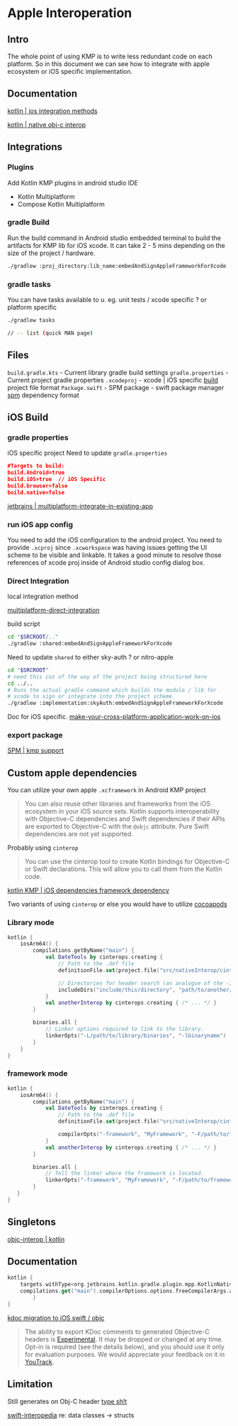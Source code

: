 # Apple Interoperation

## Intro

The whole point of using KMP is to write less redundant code on each platform. So in this document we can see how to integrate with apple ecosystem or iOS specific implementation.

## Documentation

[kotlin | ios integration methods](https://www.jetbrains.com/help/kotlin-multiplatform-dev/multiplatform-ios-integration-overview.html)

[kotlin | native obj-c interop](https://kotlinlang.org/docs/native-objc-interop.html)

## Integrations

### Plugins

Add Kotlin KMP plugins in android studio IDE
- Kotlin Multiplatform 
- Compose Kotlin Multiplatform



### gradle Build 

Run the build command in Android studio embedded terminal to build the artifacts for KMP lib for iOS xcode.
It can take 2 - 5 mins depending on the size of the project / hardware.

```sh
./gradlew :proj_directory:lib_name:embedAndSignAppleFrameworkForXcode
```


### gradle tasks

You can have tasks available to u.
eg. unit tests / xcode specific ? or platform specific

```sh
./gradlew tasks

// -- list (quick MAN page)
```

## Files

`build.gradle.kts` - Current library gradle build settings
`gradle.properties` - Current project gradle properties
`.xcodeproj` - xcode | iOS specific [build](ios/xcode/build.md) project file format 
`Package.swift` - SPM package - swift package manager [spm](spm.md) dependency format


## iOS Build

### gradle properties

iOS specific project
Need to update `gradle.properties`

```json
#Targets to build:  
build.Android=true  
build.iOS=true  // iOS Specific
build.browser=false  
build.native=false
```

[jetbrains | multiplatform-integrate-in-existing-app](https://www.jetbrains.com/help/kotlin-multiplatform-dev/multiplatform-integrate-in-existing-app.html)

### run iOS app config

You need to add the iOS configuration to the android project.
You need to provide `.xcproj` since `.xcworkspace` was having issues getting the UI scheme to be visible and linkable.
It takes a good minute to resolve those references of xcode proj inside of Android studio config dialog box.

### Direct Integration

local integration method 


[multiplatform-direct-integration](https://www.jetbrains.com/help/kotlin-multiplatform-dev/multiplatform-direct-integration.html)


build script

```sh
cd "$SRCROOT/.."
./gradlew :shared:embedAndSignAppleFrameworkForXcode
```

Need to update `shared` to either sky-auth ? or nitro-apple
```sh
cd "$SRCROOT"
# need this coz of the way of the project being structured here
cd ../..
# Runs the actual gradle command which builds the module / lib for 
# xcode to sign or integrate into the project scheme
./gradlew :implementation:skyAuth:embedAndSignAppleFrameworkForXcode
```


Doc for iOS specific.
[make-your-cross-platform-application-work-on-ios](https://www.jetbrains.com/help/kotlin-multiplatform-dev/multiplatform-integrate-in-existing-app.html#make-your-cross-platform-application-work-on-ios)

### export package

[SPM | kmp support](https://www.jetbrains.com/help/kotlin-multiplatform-dev/multiplatform-spm-export.html)




## Custom apple dependencies

You can utilize your own apple `.xcframework` in Android KMP project

> You can also reuse other libraries and frameworks from the iOS ecosystem in your iOS source sets. Kotlin supports interoperability with Objective-C dependencies and Swift dependencies if their APIs are exported to Objective-C with the `@objc` attribute. Pure Swift dependencies are not yet supported.


Probably using `cinterop` 

> You can use the cinterop tool to create Kotlin bindings for Objective-C or Swift declarations. This will allow you to call them from the Kotlin code.

[kotlin KMP | iOS dependencies framework dependency](https://www.jetbrains.com/help/kotlin-multiplatform-dev/multiplatform-ios-dependencies.html#with-cinterop)

Two variants of using `cinterop` or else you would have to utilize [cocoapods](cocoapods.md)

### Library mode

```kotlin
kotlin {
    iosArm64() {
        compilations.getByName("main") {
            val DateTools by cinterops.creating {
                // Path to the .def file
                definitionFile.set(project.file("src/nativeInterop/cinterop/DateTools.def"))

                // Directories for header search (an analogue of the -I<path> compiler option)
                includeDirs("include/this/directory", "path/to/another/directory")
            }
            val anotherInterop by cinterops.creating { /* ... */ }
        }

        binaries.all {
            // Linker options required to link to the library.
            linkerOpts("-L/path/to/library/binaries", "-lbinaryname")
        }
    }
}
```


### framework mode

```kotlin
kotlin {
    iosArm64() {
        compilations.getByName("main") {
            val DateTools by cinterops.creating {
                // Path to the .def file
                definitionFile.set(project.file("src/nativeInterop/cinterop/DateTools.def"))

                compilerOpts("-framework", "MyFramework", "-F/path/to/framework/")
            }
            val anotherInterop by cinterops.creating { /* ... */ }
        }

        binaries.all {
            // Tell the linker where the framework is located.
            linkerOpts("-framework", "MyFramework", "-F/path/to/framework/")
        }
   }
}
```


## Singletons

[objc-interop | kotlin](https://kotlinlang.org/docs/native-objc-interop.html#kotlin-singletons)


## Documentation

```kotlin
kotlin {
	targets.withType<org.jetbrains.kotlin.gradle.plugin.mpp.KotlinNativeTarget> {
	compilations.get("main").compilerOptions.options.freeCompilerArgs.add("-Xexport-kdoc")
	    }
}
```

[kdoc migration to iOS swift / objc](https://kotlinlang.org/docs/native-objc-interop.html#provide-documentation-with-kdoc-comments)

> The ability to export KDoc comments to generated Objective-C headers is [Experimental](https://kotlinlang.org/docs/components-stability.html). It may be dropped or changed at any time. Opt-in is required (see the details below), and you should use it only for evaluation purposes. We would appreciate your feedback on it in [YouTrack](https://youtrack.jetbrains.com/issue/KT-38600).


## Limitation

Still generates on Obj-C header [type sh!t](https://open.spotify.com/track/28drn6tQo95MRvO0jQEo5C?si=29e9e6c6774443ca)

[swift-interopedia](https://github.com/kotlin-hands-on/kotlin-swift-interopedia/blob/main/docs/classesandinterfaces/Data%20classes.md) re: data classes -> structs

